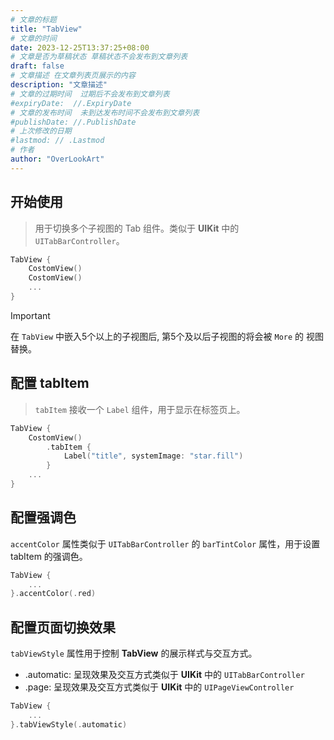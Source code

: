 ```yaml
---
# 文章的标题
title: "TabView"
# 文章的时间
date: 2023-12-25T13:37:25+08:00
# 文章是否为草稿状态 草稿状态不会发布到文章列表
draft: false
# 文章描述 在文章列表页展示的内容
description: "文章描述"
# 文章的过期时间  过期后不会发布到文章列表
#expiryDate:  //.ExpiryDate
# 文章的发布时间  未到达发布时间不会发布到文章列表
#publishDate: //.PublishDate
# 上次修改的日期
#lastmod: // .Lastmod
# 作者
author: "OverLookArt"
---
```


## 开始使用

> 用于切换多个子视图的 Tab 组件。类似于 **UIKit** 中的 `UITabBarController`。

``` swift
TabView {
    CostomView()
    CostomView()
    ...
}
```

> [!IMPORTANT]
> 在 `TabView` 中嵌入5个以上的子视图后, 第5个及以后子视图的将会被 `More` 的 视图替换。

## 配置 tabItem

> `tabItem` 接收一个 `Label` 组件，用于显示在标签页上。

``` swift
TabView {
    CostomView()
        .tabItem {
            Label("title", systemImage: "star.fill")
        }
    ...
}

```

## 配置强调色

`accentColor` 属性类似于 `UITabBarController` 的 `barTintColor` 属性，用于设置 tabItem 的强调色。

``` swift
TabView {
    ...
}.accentColor(.red)
```

## 配置页面切换效果

`tabViewStyle` 属性用于控制 **TabView** 的展示样式与交互方式。

* .automatic: 呈现效果及交互方式类似于 **UIKit** 中的 `UITabBarController`
* .page: 呈现效果及交互方式类似于 **UIKit** 中的 `UIPageViewController`

``` swift
TabView {
    ...
}.tabViewStyle(.automatic)
```
